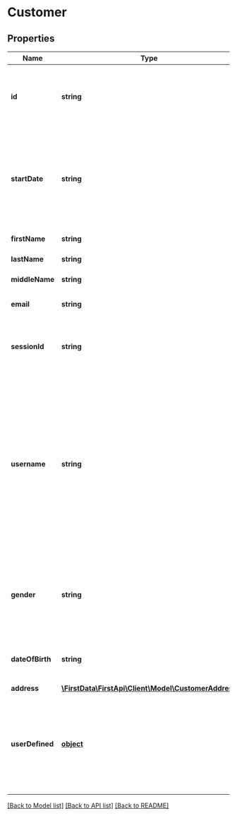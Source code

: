 # Customer

## Properties
Name | Type | Description | Notes
------------ | ------------- | ------------- | -------------
**id** | **string** | Unique ID for the customer, if registered. This field is required if the parent object is present. | 
**startDate** | **string** | The timestamp of the customers registration in the merchants platform. Format is CCYY-MM-DD. | [optional] 
**firstName** | **string** | Customers first name. | [optional] 
**lastName** | **string** | Customers last name. | [optional] 
**middleName** | **string** | Customers middle name. | [optional] 
**email** | **string** | Customers email address. | [optional] 
**sessionId** | **string** | The unique ID of the current login session. Must be unique for the customer. | [optional] 
**username** | **string** | The username of this customer in the merchants system. This field should contain customer-supplied data if available instead of a generated ID. This field can contain the clients email address if it is also used for authentication purposes. | [optional] 
**gender** | **string** | The customers gender. Do not set this property if the customer does not specify a gender. | [optional] 
**dateOfBirth** | **string** | The customers year of birth. Format is CCYY. | [optional] 
**address** | [**\FirstData\FirstApi\Client\Model\CustomerAddress**](CustomerAddress.md) |  | [optional] 
**userDefined** | [**object**](.md) | A JSON object that can carry any additional information about the customer that might be helpful for fraud detection. | [optional] 

[[Back to Model list]](../README.md#documentation-for-models) [[Back to API list]](../README.md#documentation-for-api-endpoints) [[Back to README]](../README.md)


